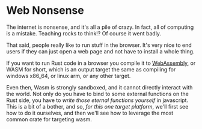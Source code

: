 
# Web Nonsense

The internet is nonsense, and it's all a pile of crazy.
In fact, all of computing is a mistake.
Teaching rocks to think!?
Of course it went badly.

That said, people really like to run stuff in the browser.
It's very nice to end users if they can just open a web page and not have to install a whole thing.

If you want to run Rust code in a browser you compile it to [WebAssembly](https://en.wikipedia.org/wiki/WebAssembly),
or WASM for short,
which is an output target the same as compiling for windows x86_64,
or linux arm,
or any other target.

Even then, Wasm is strongly sandboxed, and it cannot directly interact with the world.
Not only do you have to bind to some external functions on the Rust side,
you have to *write those eternal functions yourself* in javascript.
This is a bit of a bother,
and so,
*for this one target platform*,
we'll first see how to do it ourselves,
and then we'll see how to leverage the most common crate for targeting wasm.
